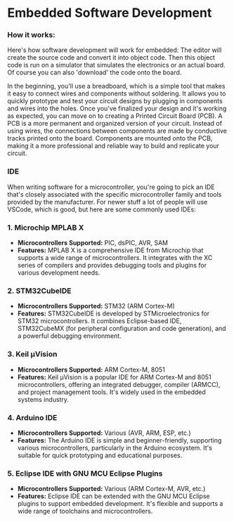 # Embedded Software Development

### How it works:
Here's how software development will work for embedded: The editor will create the source code and convert it into object code. Then this object code is run on a simulator that simulates the electronics or an actual board. Of course you can also 'download' the code onto the board. 

In the beginning, you'll use a breadboard, which is a simple tool that makes it easy to connect wires and components without soldering. It allows you to quickly prototype and test your circuit designs by plugging in components and wires into the holes. Once you've finalized your design and it's working as expected, you can move on to creating a Printed Circuit Board (PCB). A PCB is a more permanent and organized version of your circuit. Instead of using wires, the connections between components are made by conductive tracks printed onto the board. Components are mounted onto the PCB, making it a more professional and reliable way to build and replicate your circuit.

### IDE
When writing software for a microcontroller, you're going to pick an IDE that's closely associated with the specific microcontroller family and tools provided by the manufacturer. For newer stuff a lot of people will use VSCode, which is good, but here are some commonly used IDEs:
### 1. **Microchip MPLAB X**
   - **Microcontrollers Supported:** PIC, dsPIC, AVR, SAM
   - **Features:** MPLAB X is a comprehensive IDE from Microchip that supports a wide range of microcontrollers. It integrates with the XC series of compilers and provides debugging tools and plugins for various development needs.
### 2. **STM32CubeIDE**
   - **Microcontrollers Supported:** STM32 (ARM Cortex-M)
   - **Features:** STM32CubeIDE is developed by STMicroelectronics for STM32 microcontrollers. It combines Eclipse-based IDE, STM32CubeMX (for peripheral configuration and code generation), and a powerful debugging environment.
### 3. **Keil µVision**
   - **Microcontrollers Supported:** ARM Cortex-M, 8051
   - **Features:** Keil µVision is a popular IDE for ARM Cortex-M and 8051 microcontrollers, offering an integrated debugger, compiler (ARMCC), and project management tools. It's widely used in the embedded systems industry.
### 4. **Arduino IDE**
   - **Microcontrollers Supported:** Various (AVR, ARM, ESP, etc.)
   - **Features:** The Arduino IDE is simple and beginner-friendly, supporting various microcontrollers, particularly in the Arduino ecosystem. It's suitable for quick prototyping and educational purposes.
### 5. **Eclipse IDE with GNU MCU Eclipse Plugins**
   - **Microcontrollers Supported:** Various (ARM Cortex-M, AVR, etc.)
   - **Features:** Eclipse IDE can be extended with the GNU MCU Eclipse plugins to support embedded development. It's flexible and supports a wide range of toolchains and microcontrollers.
